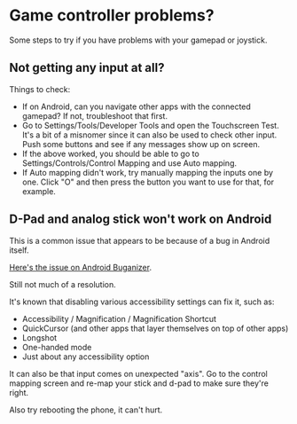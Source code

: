# Game controller problems?

Some steps to try if you have problems with your gamepad or joystick.

## Not getting any input at all?

Things to check:

* If on Android, can you navigate other apps with the connected gamepad? If not, troubleshoot that first.
* Go to Settings/Tools/Developer Tools and open the Touchscreen Test. It's a bit of a misnomer since it
  can also be used to check other input. Push some buttons and see if any messages show up on screen.
* If the above worked, you should be able to go to Settings/Controls/Control Mapping and use Auto mapping.
* If Auto mapping didn't work, try manually mapping the inputs one by one. Click "O" and then press the
  button you want to use for that, for example.

## D-Pad and analog stick won't work on Android

This is a common issue that appears to be because of a bug in Android itself.

[Here's the issue on Android Buganizer](https://issuetracker.google.com/issues/163120692).

Still not much of a resolution.

It's known that disabling various accessibility settings can fix it, such as:

* Accessibility / Magnification / Magnification Shortcut
* QuickCursor (and other apps that layer themselves on top of other apps)
* Longshot
* One-handed mode
* Just about any accessibility option

It can also be that input comes on unexpected "axis". Go to the control mapping screen and re-map your stick and d-pad to make sure they're right.

Also try rebooting the phone, it can't hurt.
